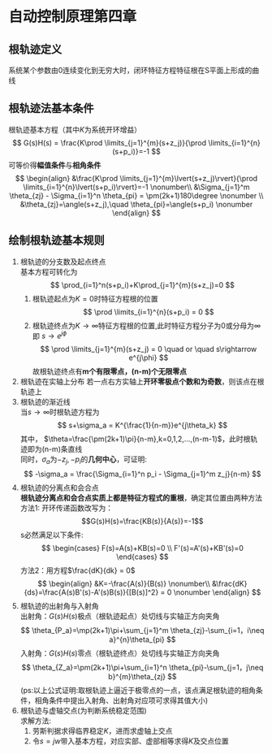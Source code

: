 # 自动控制原理第四章

## 根轨迹定义
系统某个参数由0连续变化到无穷大时，闭环特征方程特征根在S平面上形成的曲线

## 根轨迹法基本条件
根轨迹基本方程（其中$K$为系统开环增益）
$$
G(s)H(s) = \frac{K\prod \limits_{j=1}^{m}(s+z_j)}{\prod \limits_{i=1}^{n}(s+p_i)}=-1
$$
可等价得**幅值条件**与**相角条件**
$$
\begin{align}
&\frac{K\prod \limits_{j=1}^{m}\lvert(s+z_j)\rvert}{\prod \limits_{i=1}^{n}\lvert(s+p_i)\rvert}=-1 \nonumber\\
&\Sigma_{j=1}^m \theta_{zj} - \Sigma_{i=1}^n \theta_{pi} = \pm(2k+1)180\degree \nonumber \\
&\theta_{zj}=\angle(s+z_j),\quad \theta_{pi}=\angle(s+p_i) \nonumber
\end{align}
$$

## 绘制根轨迹基本规则
1. 根轨迹的分支数及起点终点 \
   基本方程可转化为
   $$
   \prod_{i=1}^n(s+p_i)+K\prod_{j=1}^{m}(s+z_j)=0
   $$
   1. 根轨迹起点为$K=0$时特征方程根的位置
      $$
      \prod \limits_{i=1}^{n}(s+p_i) = 0
      $$
   2. 根轨迹终点为$K\rightarrow\infty$特征方程根的位置,此时特征方程分子为0或分母为$\infty$即  $s\rightarrow e^{j\phi}$
      $$
      \prod \limits_{j=1}^{m}(s+z_j) = 0 \quad or \quad s\rightarrow e^{j\phi}
      $$
      故根轨迹终点有**m个有限零点，(n-m)个无限零点**
2. 根轨迹在实轴上分布
   若一点右方实轴上**开环零极点个数和为奇数**，则该点在根轨迹上
3. 根轨迹的渐近线 \
   当$s\rightarrow\infty$时根轨迹方程为
   $$
   s+\sigma_a = K^{\frac{1}{n-m}}e^{j\theta_k}
   $$
   其中， $\theta=\frac{\pm(2k+1)\pi}{n-m},k=0,1,2,...,(n-m-1)$，此时根轨迹即为(n-m)条直线 \
   同时，$\sigma_a$为$-z_j,-p_i$的**几何中心**，可证明:
   $$
   -\sigma_a = \frac{\Sigma_{i=1}^n p_i - \Sigma_{j=1}^m z_j}{n-m}
   $$
4. 根轨迹的分离点和会合点 \
   **根轨迹分离点和会合点实质上都是特征方程式的重根**，确定其位置由两种方法 \
   方法1: 开环传递函数改写为：
   $$G(s)H(s)=\frac{KB(s)}{A(s)}=-1$$ 
   s必然满足以下条件:
   $$
   \begin{cases}
   F(s)=A(s)+KB(s)=0 \\
   F'(s)=A'(s)+KB'(s)=0
   \end{cases}
   $$
   方法2：用方程$\frac{dK}{dk} = 0$
   $$
   \begin{align}
   &K=-\frac{A(s)}{B(s)} \nonumber\\
   &\frac{dK}{ds}=\frac{A(s)B'(s)-A'(s)B(s)}{[B(s)]^2} = 0 \nonumber
   \end{align}
   $$
5. 根轨迹的出射角与入射角 \
   出射角：$G(s)H(s)$极点（根轨迹起点）处切线与实轴正方向夹角 
   $$
   \theta_{P_a}=\mp(2k+1)\pi+\sum_{j=1}^m \theta_{zj}-\sum_{i=1，i\neq a}^{n}\theta_{pi}
   $$
   入射角：$G(s)H(s)$零点（根轨迹终点）处切线与实轴正方向夹角
   $$
   \theta_{Z_a}=\pm(2k+1)\pi+\sum_{i=1}^n \theta_{pi}-\sum_{j=1，j\neq b}^{m}\theta_{zj}
   $$
   (ps:以上公式证明:取根轨迹上逼近于极零点的一点，该点满足根轨迹的相角条件，相角条件中提出入射角、出射角对应项可求得其值大小)
6. 根轨迹与虚轴交点(为判断系统稳定范围) \
   求解方法:
   1. 劳斯判据求得临界稳定$K$，进而求虚轴上交点
   2. 令$s=jw$带入基本方程，对应实部、虚部相等求得$K$及交点位置